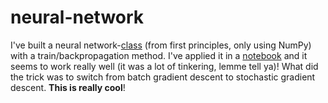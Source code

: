 # neural-network
I've built a neural network-[class](https://github.com/magnushelliesen/neural-network/blob/main/neural_network/neural_network.py) (from first principles, only using NumPy) with a train/backpropagation method. I've applied it in a [notebook](https://github.com/magnushelliesen/neural-network/blob/main/neural-network.ipynb) and it seems to work really well (it was a lot of tinkering, lemme tell ya)! What did the trick was to switch from batch gradient descent to stochastic gradient descent. **This is really cool**!
